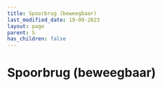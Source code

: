 ```yaml
---
title: Spoorbrug (beweegbaar)
last_modified_date: 19-09-2023
layout: page
parent: S
has_children: false
---
```


Spoorbrug (beweegbaar)
======================

